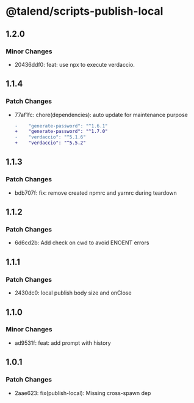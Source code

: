 # @talend/scripts-publish-local

## 1.2.0

### Minor Changes

- 20436ddf0: feat: use npx to execute verdaccio.

## 1.1.4

### Patch Changes

- 77af1fc: chore(dependencies): auto update for maintenance purpose

  ```diff
  -    "generate-password": "^1.6.1"
  +    "generate-password": "^1.7.0"
  -    "verdaccio": "^5.1.6"
  +    "verdaccio": "^5.5.2"
  ```

## 1.1.3

### Patch Changes

- bdb707f: fix: remove created npmrc and yarnrc during teardown

## 1.1.2

### Patch Changes

- 6d6cd2b: Add check on cwd to avoid ENOENT errors

## 1.1.1

### Patch Changes

- 2430dc0: local publish body size and onClose

## 1.1.0

### Minor Changes

- ad9531f: feat: add prompt with history

## 1.0.1

### Patch Changes

- 2aae623: fix(publish-local): Missing cross-spawn dep
